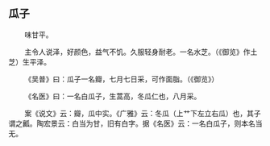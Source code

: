 ## 瓜子
<p>&emsp;&emsp;
味甘平。
</p>
<p>&emsp;&emsp;
主令人说泽，好颜色，益气不饥。久服轻身耐老。一名水芝。（《御览》作土芝）生平泽。
</p>
<p>&emsp;&emsp;
《吴普》曰：瓜子一名瓣，七月七日采，可作面脂。（《御览》）
</p>
<p>&emsp;&emsp;
《名医》曰：一名白瓜子，生蒿高，冬瓜仁也，八月采。
</p>
<p>&emsp;&emsp;
案《说文》云：瓣，瓜中实。《广雅》云：冬瓜（上艹下左立右瓜）也，其子谓之瓤。陶宏景云：白当为甘，旧有白字。据《名医》云：一名白瓜子，则本名当无。
</p>